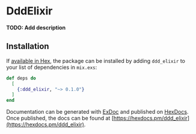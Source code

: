 # DddElixir

**TODO: Add description**

## Installation

If [available in Hex](https://hex.pm/docs/publish), the package can be installed
by adding `ddd_elixir` to your list of dependencies in `mix.exs`:

```elixir
def deps do
  [
    {:ddd_elixir, "~> 0.1.0"}
  ]
end
```

Documentation can be generated with [ExDoc](https://github.com/elixir-lang/ex_doc)
and published on [HexDocs](https://hexdocs.pm). Once published, the docs can
be found at [https://hexdocs.pm/ddd_elixir](https://hexdocs.pm/ddd_elixir).

